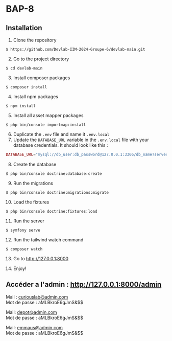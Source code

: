 # BAP-8

## Installation
1. Clone the repository
````shell
$ https://github.com/Devlab-IIM-2024-Groupe-6/devlab-main.git
````
2. Go to the project directory
````shell
$ cd devlab-main
````
3. Install composer packages
````shell
$ composer install
````
4. Install npm packages
````shell
$ npm install 
````

5. Install all asset mapper packages
````shell
$ php bin/console importmap:install
````

6. Duplicate the `.env` file and name it `.env.local`
7. Update the `DATABASE_URL` variable in the `.env.local` file with your database credentials. It should look like this : <br>
```php
DATABASE_URL="mysql://db_user:db_password@127.0.0.1:3306/db_name?serverVersion=5.7"
```
8. Create the database
````shell
$ php bin/console doctrine:database:create
````
9. Run the migrations
````shell
$ php bin/console doctrine:migrations:migrate
````

10. Load the fixtures
```shell
$ php bin/console doctrine:fixtures:load
```
11. Run the server
````shell 
$ symfony serve
````
12. Run the tailwind watch command
````shell 
$ composer watch
````
13. Go to http://127.0.0.1:8000

14. Enjoy!

## Accéder a l'admin : http://127.0.0.1:8000/admin <br>

  Mail : curiouslab@admin.com <br>
  Mot de passe : aMLBkroE6gJmS&$$ <br>

  Mail: depot@admin.com <br>
  Mot de passe : aMLBkroE6gJmS&$$ <br>

  Mail: emmaus@admin.com <br>
  Mot de passe : aMLBkroE6gJmS&$$ <br>